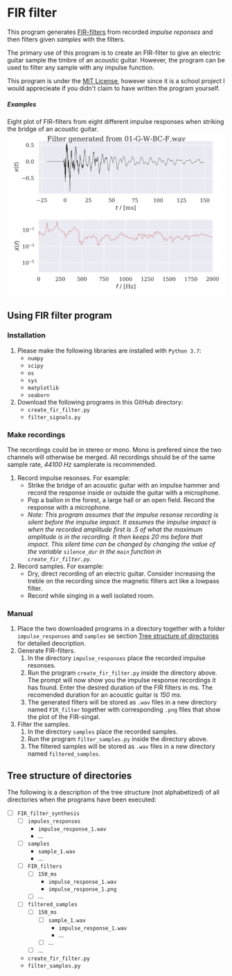 # FIR filter

This program generates [FIR-filters](https://en.wikipedia.org/wiki/Finite_impulse_response) from recorded *impulse reponses* and then filters given *samples* with the filters.

The primary use of this program is to create an FIR-filter to give an electric guitar sample the timbre of an acoustic guitar. However, the program can be used to filter any sample with any impulse function.

This program is under the [MIT License](https://en.wikipedia.org/wiki/MIT_License), however since it is a school project I would apprecieate if you didn't claim to have written the program yourself.

##### Examples

Eight plot of FIR-filters from eight different impulse responses when striking the bridge of an acoustic guitar.
![impulse responses](impulse_responses.gif)

## Using FIR filter program

### Installation

1. Please make the following libraries are installed with `Python 3.7`:
   - `numpy`
   - `scipy`
   - `os`
   - `sys`
   - `matplotlib`
   - `seaborn`
2. Download the following programs in this GitHub directory:
   - `create_fir_filter.py`
   - `filter_signals.py`

### Make recordings

The recordings could be in stereo or mono. Mono is prefered since the two channels will otherwise be merged. All recordings should be of the same sample rate, *44100 Hz* samplerate is recommended.

1. Record impulse resonses. For example:
   - Strike the bridge of an acoustic guitar with an impulse hammer and record the response inside or outside the guitar with a microphone.
   - Pop a ballon in the forest, a large hall or an open field. Record the response with a microphone.
   - *Note: This program assumes that the impulse resonse recording is silent before the impulse impact. It assumes the impulse impact is when the recorded amplitude first is .5 of what the maximum amplitude is in the recording. It then keeps 20  ms before that impact. This silent time can be changed by changing the value of the variable `silence_dur` in the `main` function in `create_fir_filter.py`.*
2. Record samples. For example:
   - Dry, direct recording of an electric guitar. Consider increasing the treble on the recording since the magnetic filters act like a lowpass filter.
   - Record while singing in a well isolated room.

### Manual

1. Place the two downloaded programs in a directory together with a folder `impulse_responses` and `samples` se section <u>Tree structure of directories</u> for detailed description.
2. Generate FIR-filters.
   1. In the directory `impulse_responses` place the recorded impulse resonses.
   2. Run the program `create_fir_filter.py` inside the directory above. The prompt will now show you the impulse response recordings it has found. Enter the desired duration of the FIR filters in ms. The recomended duration for an acoustic guitar is *150  ms​*.
   3. The generated filters will be stored as `.wav` files in a new directory named `FIR_filter` together with corresponding `.png` files that show the plot of the FIR-singal. 
3. Filter the samples.
   1. In the directory `samples` place the recorded samples.
   2. Run the program `filter_samples.py` inside the directory above. 
   3. The filtered samples will be stored as `.wav` files in a new directory named `filtered_samples`.

## Tree structure of directories

The following is a description of the tree structure (not alphabetized) of all directories when the programs have been executed:

- [ ] `FIR_filter_synthesis`
  - [ ] `impules_responses`
    - `impulse_response_1.wav`
    - *...*
  - [ ] `samples`
    - `sample_1.wav`
    - *...*
  - [ ] `FIR_filters`
    - [ ] `150_ms`
      - `impulse_response_1.wav`
      - `impulse_response_1.png` 
    - [ ] *...*
  - [ ] `filtered_samples`
    - [ ] `150_ms`
      - [ ] `sample_1.wav`
        - `impulse_response_1.wav`
        - *...*
      - [ ] *...*
    - [ ] *...*
  - `create_fir_filter.py`
  - `filter_samples.py`